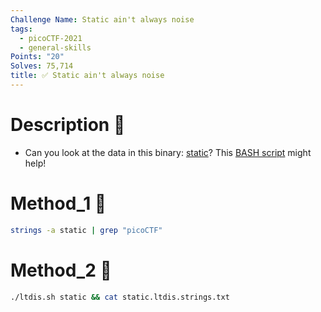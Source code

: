 ```yaml
---
Challenge Name: Static ain't always noise
tags:
  - picoCTF-2021
  - general-skills
Points: "20"
Solves: 75,714
title: ✅ Static ain't always noise
---
```

# Description 📄
- Can you look at the data in this binary: [static](https://mercury.picoctf.net/static/ff4e569d6b49b92d090796d4631a2577/static)? This [BASH script](https://mercury.picoctf.net/static/ff4e569d6b49b92d090796d4631a2577/ltdis.sh) might help!
# Method_1 🧪
```bash
strings -a static | grep "picoCTF"
```

# Method_2 🧪
```bash
./ltdis.sh static && cat static.ltdis.strings.txt
```